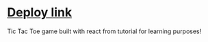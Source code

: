 # [Deploy link](https://sinyru.github.io/react-tic-tac-toe/)
Tic Tac Toe game built with react from tutorial for learning purposes!
